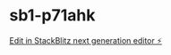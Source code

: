 # sb1-p71ahk

[Edit in StackBlitz next generation editor ⚡️](https://stackblitz.com/~/github.com/Rilaptra/sb1-p71ahk)